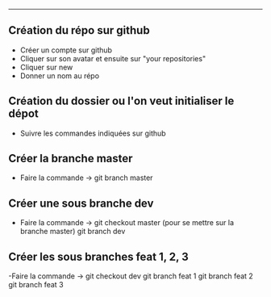 <!-- mettre en gras
**texte**

mettre en italique
_texte_

# titre 1
## titre 2
### titre 3
#### titre 4

- faire une liste
1. faire une liste ordonnée
-->

---

## Création du répo sur github

- Créer un compte sur github
- Cliquer sur son avatar et ensuite sur "your repositories"
- Cliquer sur new
- Donner un nom au répo

## Création du dossier ou l'on veut initialiser le dépot

- Suivre les commandes indiquées sur github

## Créer la branche master

- Faire la commande -> git branch master

## Créer une sous branche dev

- Faire la commande -> git checkout master (pour se mettre sur la branche master)
                       git branch dev
                
## Créer les sous branches feat 1, 2, 3

-Faire la commande -> git checkout dev
                      git branch feat 1
                      git branch feat 2
                      git branch feat 3

